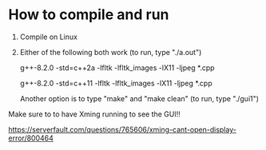 # How to compile and run

1. Compile on Linux

2. Either of the following both work (to run, type "./a.out")

	g++-8.2.0 -std=c++2a -lfltk -lfltk_images -lX11 -ljpeg *.cpp

	g++-8.2.0 -std=c++11 -lfltk -lfltk_images -lX11 -ljpeg *.cpp

   Another option is to type "make" and "make clean" (to run, type "./gui1")

Make sure to to have Xming running to see the GUI!!

https://serverfault.com/questions/765606/xming-cant-open-display-error/800464
